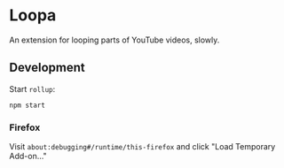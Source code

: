 # Loopa

An extension for looping parts of YouTube videos, slowly.

## Development

Start `rollup`:

```
npm start
```

### Firefox

Visit `about:debugging#/runtime/this-firefox` and click "Load Temporary Add-on..."
